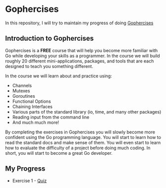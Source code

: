 # Gophercises
In this repository, I will try to maintain my progress of doing [Gophercises](https://github.com/gophercises)

## Introduction to Gophercises
Gophercises is a **FREE** course that will help you become more familiar with Go while developing your skills as a programmer. In the course we will build roughly 20 different mini-applications, packages, and tools that are each designed to teach you something different.


In the course we will learn about and practice using:

- Channels
- Mutexes
- Goroutines
- Functional Options
- Chaining Interfaces
- Various parts of the standard library (io, time, and many other packages)
- Reading input from the command line
- And much much more!


By completing the exercises in Gophercises you will slowly become more confident using the Go programming language. You will start to learn how to read the standard docs and make sense of them. You will even start to learn how to evaluate the difficulty of a project before doing much coding. In short, you will start to become a great Go developer.


## My Progress

- Exercise 1 - [Quiz](quiz/README.md)
